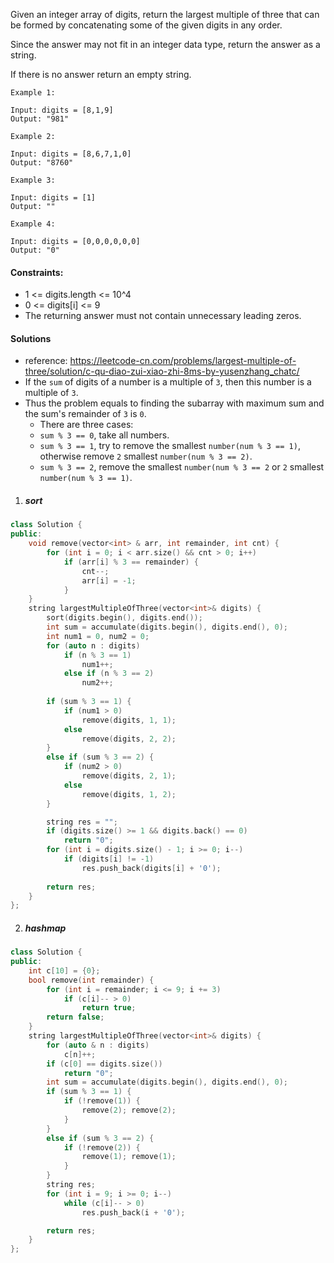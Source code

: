 Given an integer array of digits, return the largest multiple of three that can be formed by concatenating some of the given digits in any order.

Since the answer may not fit in an integer data type, return the answer as a string.

If there is no answer return an empty string.

 

```
Example 1:

Input: digits = [8,1,9]
Output: "981"

Example 2:

Input: digits = [8,6,7,1,0]
Output: "8760"

Example 3:

Input: digits = [1]
Output: ""

Example 4:

Input: digits = [0,0,0,0,0,0]
Output: "0"
```

 

#### Constraints:

-    1 <= digits.length <= 10^4
-    0 <= digits[i] <= 9
-    The returning answer must not contain unnecessary leading zeros.

#### Solutions

- reference: https://leetcode-cn.com/problems/largest-multiple-of-three/solution/c-qu-diao-zui-xiao-zhi-8ms-by-yusenzhang_chatc/
- If the `sum` of digits of a number is a multiple of `3`, then this number is a multiple of `3`.
- Thus the problem equals to finding the subarray with maximum sum and the sum's remainder of `3` is `0`.
    - There are three cases:
    - `sum % 3 == 0`, take all numbers.
    - `sum % 3 == 1`, try to remove the smallest `number(num % 3 == 1)`, otherwise remove `2` smallest `number(num % 3 == 2)`.
    - `sum % 3 == 2`, remove the smallest `number(num % 3 == 2` or `2` smallest `number(num % 3 == 1)`.

1. ##### sort

```c++
class Solution {
public:
    void remove(vector<int> & arr, int remainder, int cnt) {
        for (int i = 0; i < arr.size() && cnt > 0; i++)
            if (arr[i] % 3 == remainder) {
                cnt--;
                arr[i] = -1;
            }
    }
    string largestMultipleOfThree(vector<int>& digits) {
        sort(digits.begin(), digits.end());
        int sum = accumulate(digits.begin(), digits.end(), 0);
        int num1 = 0, num2 = 0;
        for (auto n : digits)
            if (n % 3 == 1)
                num1++;
            else if (n % 3 == 2)
                num2++;
        
        if (sum % 3 == 1) {
            if (num1 > 0)
                remove(digits, 1, 1);
            else
                remove(digits, 2, 2);
        }
        else if (sum % 3 == 2) {
            if (num2 > 0)
                remove(digits, 2, 1);
            else
                remove(digits, 1, 2);
        }

        string res = "";
        if (digits.size() >= 1 && digits.back() == 0)
            return "0";
        for (int i = digits.size() - 1; i >= 0; i--)
            if (digits[i] != -1)
                res.push_back(digits[i] + '0');
        
        return res;
    }
};
```

2. ##### hashmap

```c++
class Solution {
public:
    int c[10] = {0};
    bool remove(int remainder) {
        for (int i = remainder; i <= 9; i += 3)
            if (c[i]-- > 0)
                return true;
        return false;
    }
    string largestMultipleOfThree(vector<int>& digits) {
        for (auto & n : digits)
            c[n]++;
        if (c[0] == digits.size())
            return "0";
        int sum = accumulate(digits.begin(), digits.end(), 0);
        if (sum % 3 == 1) {
            if (!remove(1)) {
                remove(2); remove(2);
            }
        }
        else if (sum % 3 == 2) {
            if (!remove(2)) {
                remove(1); remove(1);
            }
        }
        string res;
        for (int i = 9; i >= 0; i--)
            while (c[i]-- > 0)
                res.push_back(i + '0');

        return res;
    }
};

```